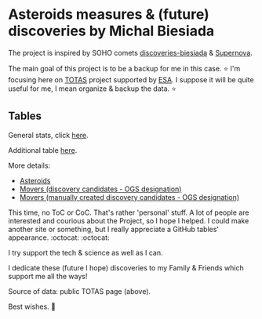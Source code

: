 # Asteroids measures & (future) discoveries by Michal Biesiada

The project is inspired by SOHO comets [discoveries-biesiada](https://github.com/mbiesiad/discoveries-biesiada) & [Supernova](https://github.com/mbiesiad/supernovas-biesiada).

The main goal of this project is to be a backup for me in this case. ⭐ I'm focusing here on [TOTAS](https://totas.cosmos.esa.int/) project supported by [ESA](https://www.esa.int/). I suppose it will be quite useful for me, I mean organize & backup the data. ⭐ 

## Tables

General stats, click [here](https://github.com/mbiesiad/asteroids-biesiada/blob/main/tables/general-stats.csv).

Additional table [here](https://github.com/mbiesiad/asteroids-biesiada/blob/main/tables/asteroids-stats.csv).

More details:
- [Asteroids](https://github.com/mbiesiad/asteroids-biesiada/blob/main/tables/details-asteroids.csv)
- [Movers (discovery candidates - OGS designation)](https://github.com/mbiesiad/asteroids-biesiada/blob/main/tables/details-movers-1.csv)
- [Movers (manually created discovery candidates - OGS designation)](https://github.com/mbiesiad/asteroids-biesiada/blob/main/tables/details-movers-2.csv)

This time, no ToC or CoC. That's rather 'personal' stuff. A lot of people are interested and courious about the Project, so I hope I helped.
I could make another site or something, but I really appreciate a GitHub tables' appearance. :octocat: :octocat:

I try support the tech & science as well as I can.

I dedicate these (future I hope) discoveries to my Family & Friends which support me all the ways!

Source of data: public TOTAS page (above).

Best wishes. 🚀
